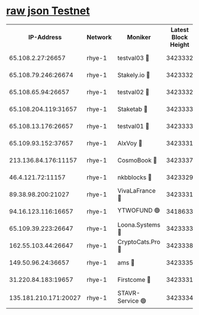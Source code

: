 
[raw json Testnet](https://rpc-check.quickt.stavr.tech/quickt/rpc-quickt-result.json)
=


<table><tr><th>IP-Address</th><th>Network</th><th>Moniker</th><th>Latest Block Height</th><th>Earliest Block Height</th><th>Catching Up</th><th>Voting Power</th><th>Scan Time</th></tr><tr><td>65.108.2.27:26657</td><td>rhye-1</td><td>testval03 🔴</td><td>3423332</td><td>1</td><td>False</td><td>5002050</td><td>2023-12-02T14:45:52.953722957UTC</td></tr><tr><td>65.108.79.246:26674</td><td>rhye-1</td><td>Stakely.io 🔴</td><td>3423332</td><td>1</td><td>False</td><td>10</td><td>2023-12-02T14:45:55.393241956UTC</td></tr><tr><td>65.108.65.94:26657</td><td>rhye-1</td><td>testval02 🔴</td><td>3423332</td><td>1</td><td>False</td><td>5002050</td><td>2023-12-02T14:45:55.848427104UTC</td></tr><tr><td>65.108.204.119:31657</td><td>rhye-1</td><td>Staketab 🔴</td><td>3423333</td><td>1</td><td>False</td><td>9900</td><td>2023-12-02T14:45:58.665150511UTC</td></tr><tr><td>65.108.13.176:26657</td><td>rhye-1</td><td>testval01 🔴</td><td>3423333</td><td>1</td><td>False</td><td>9582010</td><td>2023-12-02T14:45:59.085128025UTC</td></tr><tr><td>65.109.93.152:37657</td><td>rhye-1</td><td>AlxVoy 🔴</td><td>3423331</td><td>433101</td><td>False</td><td>92921</td><td>2023-12-02T14:45:50.254925322UTC</td></tr><tr><td>213.136.84.176:11157</td><td>rhye-1</td><td>CosmoBook 🔴</td><td>3423337</td><td>1674001</td><td>False</td><td>1528057</td><td>2023-12-02T14:46:25.048178005UTC</td></tr><tr><td>46.4.121.72:11157</td><td>rhye-1</td><td>nkbblocks 🔴</td><td>3423329</td><td>1781001</td><td>False</td><td>81901</td><td>2023-12-02T14:45:41.321655035UTC</td></tr><tr><td>89.38.98.200:21027</td><td>rhye-1</td><td>VivaLaFrance 🔴</td><td>3423331</td><td>2863001</td><td>False</td><td>10000</td><td>2023-12-02T14:45:47.843295567UTC</td></tr><tr><td>94.16.123.116:16657</td><td>rhye-1</td><td>YTWOFUND 🟢</td><td>3418633</td><td>3089301</td><td>False</td><td>0</td><td>2023-12-02T14:46:27.352675816UTC</td></tr><tr><td>65.109.39.223:26647</td><td>rhye-1</td><td>Loona.Systems 🔴</td><td>3423333</td><td>3287001</td><td>False</td><td>9949</td><td>2023-12-02T14:45:58.273634514UTC</td></tr><tr><td>162.55.103.44:26647</td><td>rhye-1</td><td>CryptoCats.Pro 🔴</td><td>3423338</td><td>3287001</td><td>False</td><td>9999</td><td>2023-12-02T14:46:29.746634624UTC</td></tr><tr><td>149.50.96.24:36657</td><td>rhye-1</td><td>ams 🔴</td><td>3423335</td><td>3355501</td><td>False</td><td>10895</td><td>2023-12-02T14:46:14.421990251UTC</td></tr><tr><td>31.220.84.183:19657</td><td>rhye-1</td><td>Firstcome 🔴</td><td>3423331</td><td>3395933</td><td>False</td><td>732206</td><td>2023-12-02T14:45:52.629143206UTC</td></tr><tr><td>135.181.210.171:20027</td><td>rhye-1</td><td>STAVR-Service 🟢</td><td>3423334</td><td>3422001</td><td>False</td><td>0</td><td>2023-12-02T14:46:07.685550696UTC</td></tr></table>